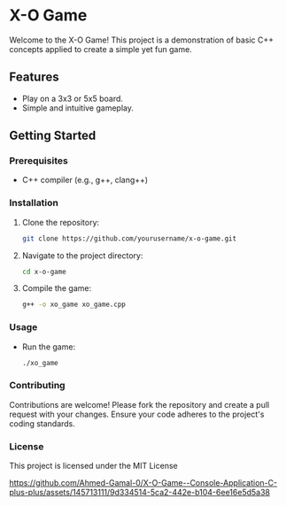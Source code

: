 # X-O Game

Welcome to the X-O Game! This project is a demonstration of basic C++ concepts applied to create a simple yet fun game. 

## Features

- Play on a 3x3 or 5x5 board.
- Simple and intuitive gameplay.

## Getting Started

### Prerequisites

- C++ compiler (e.g., g++, clang++)

### Installation

1. Clone the repository:
   ```sh
   git clone https://github.com/yourusername/x-o-game.git
   
2. Navigate to the project directory:
    ```sh
    cd x-o-game

3. Compile the game:
    ```sh
    g++ -o xo_game xo_game.cpp

### Usage 
- Run the game:
    ```sh 
    ./xo_game

### Contributing
Contributions are welcome! Please fork the repository and create a pull request with your changes. Ensure your code adheres to the project's coding standards.

### License
This project is licensed under the MIT License 



https://github.com/Ahmed-Gamal-0/X-O-Game--Console-Application-C-plus-plus/assets/145713111/9d334514-5ca2-442e-b104-6ee16e5d5a38
